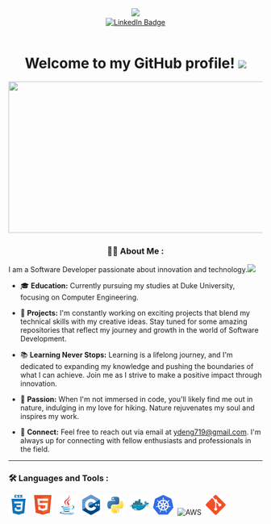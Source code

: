<div id="header" align="center">
  <img src="https://media.giphy.com/media/M9gbBd9nbDrOTu1Mqx/giphy.gif" width="100"/>
</div>
<div id="badges" align='center'>
  <a href="https://www.linkedin.com/in/yue-deng-9aa32524a/">
    <img src="https://img.shields.io/badge/LinkedIn-blue?style=for-the-badge&logo=linkedin&logoColor=white" alt="LinkedIn Badge"/>
  </a>
</div>
<div id="counter" align='center'>
<img src="https://komarev.com/ghpvc/?username=YueDeng719&style=plastic&color=blue" alt=""/>
</div>
<div id="wave" align='center'>
<h1>
  Welcome to my GitHub profile!
  <img src="https://media.giphy.com/media/hvRJCLFzcasrR4ia7z/giphy.gif" width="30px"/>
</h1>
</div>
<div align="center">
  <img src="https://media.giphy.com/media/dWesBcTLavkZuG35MI/giphy.gif" width="600" height="300"/>

### :man_technologist: About Me :
</div>
I am a Software Developer passionate about innovation and technology.<img src="https://media.giphy.com/media/WUlplcMpOCEmTGBtBW/giphy.gif" width="30"/> 

- 🎓 **Education:** Currently pursuing my studies at Duke University, focusing on Computer Engineering.

- 🚀 **Projects:** I'm constantly working on exciting projects that blend my technical skills with my creative ideas. Stay tuned for some amazing repositories that reflect my journey and growth in the world of Software Development.

- 📚 **Learning Never Stops:** Learning is a lifelong journey, and I'm dedicated to expanding my knowledge and pushing the boundaries of what I can achieve. Join me as I strive to make a positive impact through innovation.

- 🌄 **Passion:** When I'm not immersed in code, you'll likely find me out in nature, indulging in my love for hiking. Nature rejuvenates my soul and inspires my work.

- 🔌 **Connect:** Feel free to reach out via email at ydeng719@gmail.com. I'm always up for connecting with fellow enthusiasts and professionals in the field.

---

### :hammer_and_wrench: Languages and Tools :
<div>
  <img src="https://github.com/devicons/devicon/blob/master/icons/css3/css3-plain-wordmark.svg" title="CSS3" alt="CSS" width="40" height="40"/>&nbsp;
  <img src="https://github.com/devicons/devicon/blob/master/icons/html5/html5-original.svg" title="HTML5" alt="HTML" width="40" height="40"/>&nbsp;
  <img src="https://github.com/devicons/devicon/blob/master/icons/java/java-original.svg" title="Java" alt="Java" width="40" height="40"/>&nbsp;
  <img src="https://github.com/devicons/devicon/blob/master/icons/cplusplus/cplusplus-original.svg" title="C++" alt="C++" width="40" height="40"/>&nbsp;
  <img src="https://github.com/devicons/devicon/blob/master/icons/python/python-original.svg" title="Python" alt="Python" width="40" height="40"/>&nbsp;
  <img src="https://github.com/devicons/devicon/blob/master/icons/docker/docker-original.svg" title="Docker" alt="Docker" width="40" height="40"/>&nbsp;
  <img src="https://github.com/devicons/devicon/blob/master/icons/kubernetes/kubernetes-plain.svg" title="Kubernetes" alt="Kubernetes" width="40" height="40"/>&nbsp;
  <img src="https://github.com/devicons/devicon/blob/master/icons/aws/aws-original.svg" title="AWS" alt="AWS" width="40" height="40"/>&nbsp;
  <img src="https://github.com/devicons/devicon/blob/master/icons/git/git-original.svg" title="Git" alt="Git" width="40" height="40"/>
</div>
